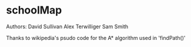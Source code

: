 # schoolMap
Authors:
David Sullivan
Alex Terwilliger
Sam Smith

Thanks to wikipedia's psudo code for the A* algorithm used in 'findPath()'
